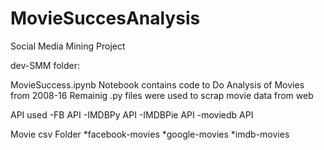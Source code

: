 # MovieSuccesAnalysis
Social Media Mining Project

dev-SMM folder:

MovieSuccess.ipynb Notebook contains code to Do Analysis of Movies from 2008-16
Remainig .py files were used to scrap movie data from web

API used
-FB API
-IMDBPy API
-IMDBPie API
-moviedb API

Movie csv Folder
*facebook-movies
*google-movies
*imdb-movies
